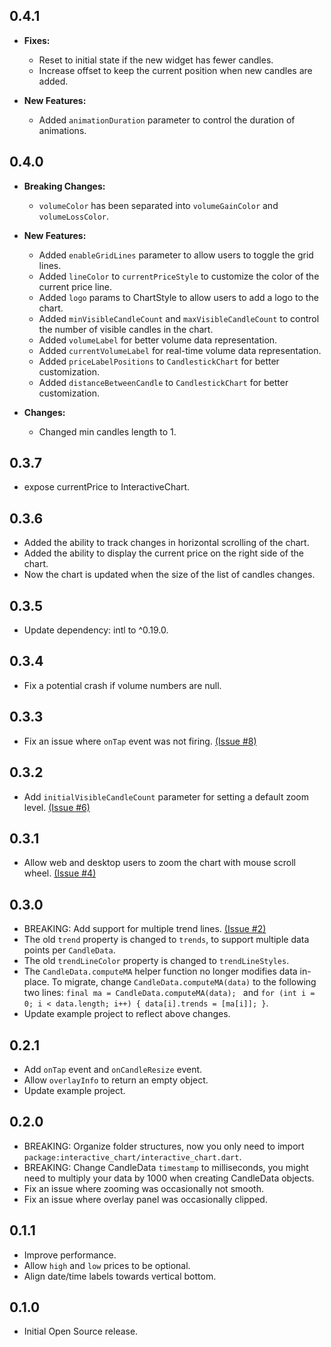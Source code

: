 ## 0.4.1

* **Fixes:**
  * Reset to initial state if the new widget has fewer candles.
  * Increase offset to keep the current position when new candles are added.

* **New Features:**
  * Added `animationDuration` parameter to control the duration of animations.

## 0.4.0

* **Breaking Changes:**
    * `volumeColor` has been separated into `volumeGainColor` and `volumeLossColor`.

* **New Features:**
    * Added `enableGridLines` parameter to allow users to toggle the grid lines.
    * Added `lineColor` to `currentPriceStyle` to customize the color of the current price line.
    * Added `logo` params to ChartStyle  to allow users to add a logo to the chart.
    * Added `minVisibleCandleCount` and `maxVisibleCandleCount` to control the number of visible candles in the chart.
    * Added `volumeLabel` for better volume data representation.
    * Added `currentVolumeLabel` for real-time volume data representation.
    * Added `priceLabelPositions` to `CandlestickChart` for better customization.
    * Added `distanceBetweenCandle` to `CandlestickChart` for better customization.
  
* **Changes:**
    * Changed min candles length to 1.

## 0.3.7

* expose currentPrice to InteractiveChart.

## 0.3.6

* Added the ability to track changes in horizontal scrolling of the chart.
* Added the ability to display the current price on the right side of the chart.
* Now the chart is updated when the size of the list of candles changes.

## 0.3.5

* Update dependency: intl to ^0.19.0.

## 0.3.4

* Fix a potential crash if volume numbers are null.

## 0.3.3

* Fix an issue where `onTap` event was not
  firing. [(Issue #8)](https://github.com/fluttercandies/flutter-interactive-chart/issues/8)

## 0.3.2

* Add `initialVisibleCandleCount` parameter for setting a default zoom
  level. [(Issue #6)](https://github.com/fluttercandies/flutter-interactive-chart/issues/6)

## 0.3.1

* Allow web and desktop users to zoom the chart with mouse scroll
  wheel. [(Issue #4)](https://github.com/fluttercandies/flutter-interactive-chart/issues/4)

## 0.3.0

* BREAKING: Add support for multiple trend
  lines. [(Issue #2)](https://github.com/fluttercandies/flutter-interactive-chart/issues/2)
* The old `trend` property is changed to `trends`, to support multiple data points per `CandleData`.
* The old `trendLineColor` property is changed to `trendLineStyles`.
* The `CandleData.computeMA` helper function no longer modifies data in-place. To migrate,
  change `CandleData.computeMA(data)` to the following two lines:
  `final ma = CandleData.computeMA(data); ` and
  `for (int i = 0; i < data.length; i++) { data[i].trends = [ma[i]]; }`.
* Update example project to reflect above changes.

## 0.2.1

* Add `onTap` event and `onCandleResize` event.
* Allow `overlayInfo` to return an empty object.
* Update example project.

## 0.2.0

* BREAKING: Organize folder structures, now you only need to
  import `package:interactive_chart/interactive_chart.dart`.
* BREAKING: Change CandleData `timestamp` to milliseconds, you might need to multiply your data by
  1000 when creating CandleData objects.
* Fix an issue where zooming was occasionally not smooth.
* Fix an issue where overlay panel was occasionally clipped.

## 0.1.1

* Improve performance.
* Allow `high` and `low` prices to be optional.
* Align date/time labels towards vertical bottom.

## 0.1.0

* Initial Open Source release.
